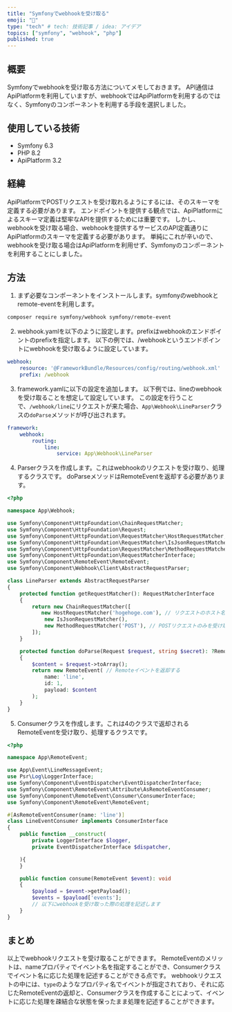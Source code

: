 ```yaml
---
title: "Symfonyでwebhookを受け取る"
emoji: "🙌"
type: "tech" # tech: 技術記事 / idea: アイデア
topics: ["symfony", "webhook", "php"]
published: true
---
```


## 概要
Symfonyでwebhookを受け取る方法についてメモしておきます。
API通信はApiPlatformを利用していますが、webhookではApiPlatformを利用するのではなく、Symfonyのコンポーネントを利用する手段を選択しました。

## 使用している技術
- Symfony 6.3
- PHP 8.2
- ApiPlatform 3.2

## 経緯
ApiPlatformでPOSTリクエストを受け取れるようにするには、そのスキーマを定義する必要があります。
エンドポイントを提供する観点では、ApiPlatformによるスキーマ定義は堅牢なAPIを提供するためには重要です。
しかし、webhookを受け取る場合、webhookを提供するサービスのAPI定義通りにApiPlatformのスキーマを定義する必要があります。
単純にこれが辛いので、webhookを受け取る場合はApiPlatformを利用せず、Symfonyのコンポーネントを利用することにしました。

## 方法
1. まず必要なコンポーネントをインストールします。symfonyのwebhookとremote-eventを利用します。
```bash
composer require symfony/webhook symfony/remote-event
```
2. webhook.yamlを以下のように設定します。prefixはwebhookのエンドポイントのprefixを指定します。
以下の例では、/webhookというエンドポイントにwebhookを受け取るように設定しています。
```yaml
webhook:
    resource: '@FrameworkBundle/Resources/config/routing/webhook.xml'
    prefix: /webhook
```

3. framework.yamlに以下の設定を追加します。
以下例では、lineのwebhookを受け取ることを想定して設定しています。
この設定を行うことで、`/webhook/line`にリクエストが来た場合、`App\Webhook\LineParser`クラスの`doParse`メソッドが呼び出されます。
```yaml
framework:
    webhook:
        routing:
            line:
                service: App\Webhook\LineParser
```

4. Parserクラスを作成します。これはwebhookのリクエストを受け取り、処理するクラスです。
doParseメソッドはRemoteEventを返却する必要があります。
```php
<?php

namespace App\Webhook;

use Symfony\Component\HttpFoundation\ChainRequestMatcher;
use Symfony\Component\HttpFoundation\Request;
use Symfony\Component\HttpFoundation\RequestMatcher\HostRequestMatcher;
use Symfony\Component\HttpFoundation\RequestMatcher\IsJsonRequestMatcher;
use Symfony\Component\HttpFoundation\RequestMatcher\MethodRequestMatcher;
use Symfony\Component\HttpFoundation\RequestMatcherInterface;
use Symfony\Component\RemoteEvent\RemoteEvent;
use Symfony\Component\Webhook\Client\AbstractRequestParser;

class LineParser extends AbstractRequestParser
{
    protected function getRequestMatcher(): RequestMatcherInterface
    {
        return new ChainRequestMatcher([
           new HostRequestMatcher('hogehoge.com'), // リクエストのホスト名を指定することができます
            new IsJsonRequestMatcher(),
            new MethodRequestMatcher('POST'), // POSTリクエストのみを受け取る
        ]);
    }

    protected function doParse(Request $request, string $secret): ?RemoteEvent
    {
        $content = $request->toArray();
        return new RemoteEvent( // Remoteイベントを返却する
            name: 'line',
            id: 1,
            payload: $content
        );
    }
}
```
5. Consumerクラスを作成します。これは4のクラスで返却されるRemoteEventを受け取り、処理するクラスです。
```php
<?php

namespace App\RemoteEvent;

use App\Event\LineMessageEvent;
use Psr\Log\LoggerInterface;
use Symfony\Component\EventDispatcher\EventDispatcherInterface;
use Symfony\Component\RemoteEvent\Attribute\AsRemoteEventConsumer;
use Symfony\Component\RemoteEvent\Consumer\ConsumerInterface;
use Symfony\Component\RemoteEvent\RemoteEvent;

#[AsRemoteEventConsumer(name: 'line')]
class LineEventConsumer implements ConsumerInterface
{
    public function __construct(
        private LoggerInterface $logger,
        private EventDispatcherInterface $dispatcher,

    ){
    }

    public function consume(RemoteEvent $event): void
    {
        $payload = $event->getPayload();
        $events = $payload['events'];
        // 以下にwebhookを受け取った際の処理を記述します
    }
}
```

## まとめ
以上でwebhookリクエストを受け取ることができます。
RemoteEventのメリットは、nameプロパティでイベント名を指定することができ、Consumerクラスでイベント名に応じた処理を記述することができる点です。
webhookリクエストの中には、`type`のようなプロパティ名でイベントが指定されており、それに応じたRemoteEventの返却と、Consumerクラスを作成することによって、イベントに応じた処理を疎結合な状態を保ったまま処理を記述することができます。
